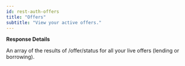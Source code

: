 ```yaml
---
id: rest-auth-offers
title: "Offers"
subtitle: "View your active offers."
---
```


**Response Details**

An array of the results of /offer/status for all your live offers (lending or borrowing).
